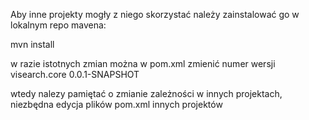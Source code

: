 
Aby inne projekty mogły z niego skorzystać należy zainstalować go w lokalnym repo mavena:

mvn install


w razie istotnych zmian można w pom.xml zmienić numer wersji 
  <artifactId>visearch.core</artifactId>
  <version>0.0.1-SNAPSHOT</version>
  
 wtedy nalezy pamiętać o zmianie zależności w innych projektach, niezbędna 
 edycja plików pom.xml innych projektów
